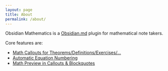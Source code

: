 ```yaml
---
layout: page
title: About
permalink: /about/
---
```


Obsidian Mathematics is a [Obsidian.md](https://obsidian.md/) plugin for mathematical note takers.

Core features are:

- [Math Callouts for Theorems/Definitions/Exercises/...](math-callouts)
- [Automatic Equation Numbering](equation-number)
- [Math Preview in Callouts & Blockquotes](math-preview)
